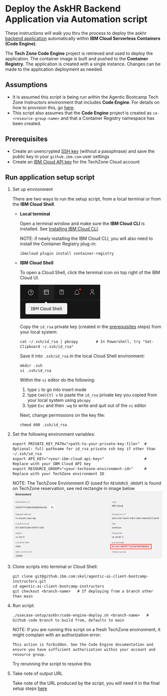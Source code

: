 # Deploy the AskHR Backend Application via Automation script

These instructions will walk you thru the process to deploy the askhr [backend application](./HCM_APP) automatically within **IBM Cloud Serverless Containers (Code Engine)**. 

The **Tech Zone Code Engine** project is retrieved and used to deploy the application. The container image is built and pushed to the **Container Registry**. The application is created with a single instance. Changes can be made to the application deployment as needed. 

## Assumptions
- It is assumed this script is being run within the Agentic Bootcamp Tech Zone Instructors environment that includes **Code Engine**. For details on how to provision this, go [here](../../environment-setup/readme.md).
- This script also assumes that the **Code Engine** project is created as `ce-<resource-group-name>` and that a Container Registry namespace has been created.
  
## Prerequisites
- Create an unencrypted [SSH key](../../environment-setup/common/sshkey.md) (without a passphrase) and save the public key in your `github.ibm.com` user settings
- Create an [IBM Cloud API key](../../environment-setup/common/apikey.md) for the TechZone Cloud account

## Run application setup script

1. Set up environment

   There are two ways to run the setup script, from a local terminal or from the **IBM Cloud Shell**.
   - **Local terminal**

     Open a terminal window and make sure the **IBM Cloud CLI** is installed. See [Installing IBM Cloud CLI](https://cloud.ibm.com/docs/cli?topic=cli-install-ibmcloud-cli).
     
     NOTE: if newly installing the IBM Cloud CLI, you will also need to install the Container Registry plug-in:
     ```
     ibmcloud plugin install container-registry
     ```
     
    - **IBM Cloud Shell**

      To open a Cloud Shell, click the terminal icon on top right of the IBM Cloud UI.
     
      ![Cloud Shell Icon](app_deployment_images/cloudshell.png)
  
      Copy the `id_rsa` private key (created in the [prerequisites](#prerequisites) steps) from your local system:
      ```
      cat ~/.ssh/id_rsa | pbcopy        # In Powershell, try "Set-Clipboard ~/.ssh/id_rsa"
      ```
    
      Save it into `.ssh/id_rsa` in the local Cloud Shell environment:
      ```
      mkdir .ssh
      vi .ssh/id_rsa
      ```
      Within the `vi` editor do the following:
      1. type `i` to go into insert mode
      2. type `Cmd|Ctl v` to paste the `id_rsa` private key you copied from your local system using `pbcopy`
      3. type `Esc` and then `:wq` to write and quit out of the `vi` editor

      Next, change permissions on the key file:
      ```
      chmod 600 .ssh/id_rsa
      ```

1. Set the following environment variables: 
   ```
   export PRIVATE_KEY_PATH="<path-to-your-private-key-file>"  # Optional: full pathname for id_rsa private ssh key if other than ~/.ssh/id_rsa
   export API_KEY="<your-ibm-cloud-api-key>"                  # Replace with your IBM Cloud API key
   export RESOURCE_GROUP="<your-techzone-environment-id>"     # Replace with your TechZone environment ID
   ```
   NOTE: The TechZone Environment ID (used for `RESOURCE_GROUP`) is found on TechZone reservation, see red rectangle in image below
   ![TechZone Environment](app_deployment_images/techzone.png)
       
2. Clone scripts into terminal or Cloud Shell:

   ```
   git clone git@github.ibm.com:skol/agentic-ai-client-bootcamp-instructors.git
   cd agentic-ai-client-bootcamp-instructors
   git checkout <branch-name>   # If deploying from a branch other than main
   ``` 

4. Run script:
   
   ```
   ./usecase-setup/askhr/code-engine-deploy.sh <branch-name>   # Github code branch to build from, defaults to main
   ```
   NOTE: If you are running this script on a fresh TechZone environment, it might complain with an authorization error:
   ```
   This action is forbidden. See the Code Engine documentation and ensure you have sufficient authorization within your account and resource group.
   ```
   Try rerunning the script to resolve this

5. Take note of output URL

   Take note of the URL produced by the script, you will need it in the final setup steps [here](./README.md#3-update-api-spec-file-with-deployment-url)
